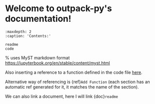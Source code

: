 # Welcome to outpack-py's documentation!

```{toctree}
:maxdepth: 2
:caption: 'Contents:'

readme
code
```

% uses MyST markdown format https://jupyterbook.org/en/stable/content/myst.html

Also inserting a reference to a function defined in the code file [here](add_function).

Alternative way of referencing is {ref}`Add Function` (each section has an automatic ref generated for it,
it matches the name of the section).

We can also link a document, here I will link {doc}`readme`